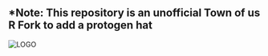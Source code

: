 ## *Note: This repository is an unofficial Town of us R Fork to add a protogen hat

![LOGO](./Images/TOU-logo.png)

